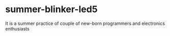# summer-blinker-led5
It is a summer practice of couple of new-born programmers and electronics enthusiasts
